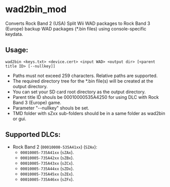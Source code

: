 # wad2bin_mod
Converts Rock Band 2 (USA) Split Wii WAD packages to Rock Band 3 (Europe) backup WAD packages (*.bin files) using console-specific keydata. 

Usage:
--------------
```
wad2bin <keys.txt> <device.cert> <input WAD> <output dir> [<parent title ID> [--nullkey]]
```

* Paths must not exceed 259 characters. Relative paths are supported.
* The required directory tree for the *.bin file(s) will be created at the output directory.
* You can set your SD card root directory as the output directory.
* Parent title ID shouls be 00010000535A4250 for using DLC with Rock Band 3 (Europe) game.
* Parameter "--nullkey" shouls be set.
* TMD folder with sZxx sub-folders should be in a same folder as wad2bin or gui.

Supported DLCs:
--------------
* Rock Band 2 (`00010000-535A41xx`) (`SZAx`):
    * `00010005-735A41xx` (`sZAx`).
    * `00010005-735A42xx` (`sZBx`).
    * `00010005-735A43xx` (`sZCx`).
    * `00010005-735A44xx` (`sZDx`).
    * `00010005-735A45xx` (`sZEx`).
    * `00010005-735A46xx` (`sZFx`).
